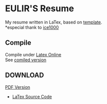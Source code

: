 # EULIR'S Resume
My resume written in LaTex, based on [template](https://github.com/billryan/resume).  
*especial thank to [ice1000](https://github.com/ice1000)
## Compile
Compile under [Latex Online](https://latexonline.cc/)  
See [comiled version](https://latexonline.cc/compile?git=https%3A%2F%2Fgithub.com%2FEULIR%2FResume&target=resume.tex&command=xelatex&trackId=1527943710914)
## DOWNLOAD
[PDF Version](https://tinyurl.com/yccrplv3)
 - [LaTex Source Code](https://github.com/EULIR/Resume/blob/master/resume.tex)
